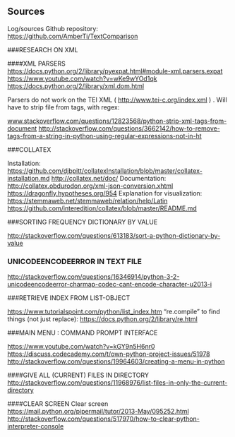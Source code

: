 ## Sources
Log/sources
Github repository: https://github.com/AmberTi/TextComparison

###RESEARCH ON XML

####XML PARSERS
https://docs.python.org/2/library/pyexpat.html#module-xml.parsers.expat
https://www.youtube.com/watch?v=wKe9wYOd1qk
https://docs.python.org/2/library/xml.dom.html 

Parsers do not work on the TEI XML ( http://www.tei-c.org/index.xml ) . Will have to strip file from tags, with regex:

www.stackoverflow.com/questions/12823568/python-strip-xml-tags-from-document 
http://stackoverflow.com/questions/3662142/how-to-remove-tags-from-a-string-in-python-using-regular-expressions-not-in-ht

###COLLATEX

Installation: 
https://github.com/djbpitt/collatexInstallation/blob/master/collatex-installation.md
http://collatex.net/doc/
Documentation:
http://collatex.obdurodon.org/xml-json-conversion.xhtml
https://dragonfly.hypotheses.org/954
Explanation for visualization:
https://stemmaweb.net/stemmaweb/relation/help/Latin
https://github.com/interedition/collatex/blob/master/README.md

###SORTING FREQUENCY DICTIONARY BY VALUE

http://stackoverflow.com/questions/613183/sort-a-python-dictionary-by-value

### UNICODEENCODEERROR IN TEXT FILE
http://stackoverflow.com/questions/16346914/python-3-2-unicodeencodeerror-charmap-codec-cant-encode-character-u2013-i

###RETRIEVE INDEX FROM LIST-OBJECT

https://www.tutorialspoint.com/python/list_index.htm
“re.compile” to find things (not just replace):
https://docs.python.org/2/library/re.html

###MAIN MENU : COMMAND PROMPT INTERFACE

https://www.youtube.com/watch?v=kGY9n5H6nr0
https://discuss.codecademy.com/t/own-python-project-issues/51978
http://stackoverflow.com/questions/19964603/creating-a-menu-in-python

####GIVE ALL (CURRENT) FILES IN DIRECTORY
http://stackoverflow.com/questions/11968976/list-files-in-only-the-current-directory

####CLEAR SCREEN
Clear screen https://mail.python.org/pipermail/tutor/2013-May/095252.html
http://stackoverflow.com/questions/517970/how-to-clear-python-interpreter-console
